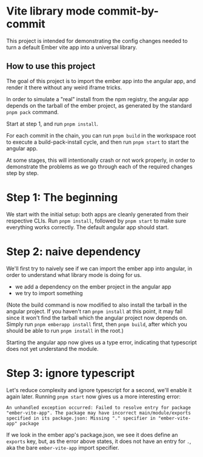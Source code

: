 # Vite library mode commit-by-commit

This project is intended for demonstrating the config changes needed to turn a default Ember vite app into a universal library.

## How to use this project

The goal of this project is to import the ember app into the angular app, and render it there without any weird iframe tricks.

In order to simulate a "real" install from the npm registry, the angular app depends on the tarball of the ember project, as generated by the standard `pnpm pack` command.

Start at step 1, and run `pnpm install`.

For each commit in the chain, you can run `pnpm build` in the workspace root to execute a build-pack-install cycle, and then run `pnpm start` to start the angular app.

At some stages, this will intentionally crash or not work properly, in order to demonstrate the problems as we go through each of the required changes step by step.

# Step 1: The beginning

We start with the initial setup: both apps are cleanly generated from their respective CLIs. Run `pnpm install`, followed by `pnpm start` to make sure everything works correctly. The default angular app should start.

# Step 2: naive dependency

We'll first try to naively see if we can import the ember app into angular, in order to understand what library mode is doing for us.

- we add a dependency on the ember project in the angular app
- we try to import something

(Note the build command is now modified to also install the tarball in the angular project. If you haven't ran `pnpm install` at this point, it may fail since it won't find the tarball which the angular project now depends on. Simply run `pnpm emberapp install` first, then `pnpm build`, after which you should be able to run `pnpm install` in the root.)

Starting the angular app now gives us a type error, indicating that typescript does not yet understand the module.

# Step 3: ignore typescript

Let's reduce complexity and ignore typescript for a second, we'll enable it again later. Running `pnpm start` now gives us a more interesting error:

```
An unhandled exception occurred: Failed to resolve entry for package "ember-vite-app". The package may have incorrect main/module/exports specified in its package.json: Missing "." specifier in "ember-vite-app" package
```


If we look in the ember app's package.json, we see it does define an `exports` key, but, as the error above states, it does not have an entry for `.`, aka the bare `ember-vite-app` import specifier.
